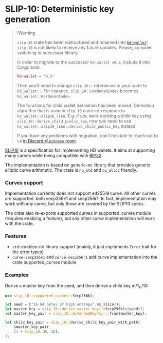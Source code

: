 # SLIP-10: Deterministic key generation

> !Warning
>
> <div class="warning">
>
> `slip-10` crate has been restructured and renamed into
> [`hd-wallet`](https://crates.io/crates/hd-wallet)! `slip-10` is not likely
> to receive any future updates. Please, consider switching to successor library.
>
> In order to migrate to the successor `hd-wallet v0.5`, include it into Cargo.toml:
> ```toml
> hd-wallet = "0.5"
> ```
>
> Then you'll need to change `slip_10::` references in your code to `hd_wallet::`. For instance,
> `slip_10::HardenedIndex` becomes `hd_wallet::HardenedIndex`.
>
> The functions for child wallet derivation has been moved. Derivation algorithm that is used
> in `slip_10` crate corresponds to `hd_wallet::slip10_like`. E.g. if you were deriving a child
> key using `slip_10::derive_child_public_key`, now you need to use `hd_wallet::slip10_like::derive_child_public_key`
> instead.
>
> If you have any problems with migration, don't hesitate to reach out to us [in Discord `#lockness` room](https://discordapp.com/channels/905194001349627914/1294284489635139585).
>
> </div>

[SLIP10][slip10-spec] is a specification for implementing HD wallets. It aims at supporting many
curves while being compatible with [BIP32][bip32-spec].

The implementation is based on generic-ec library that provides generic
elliptic curve arithmetic. The crate is `no_std` and `no_alloc` friendly.

### Curves support
Implementation currently does not support ed25519 curve. All other curves are
supported: both secp256k1 and secp256r1. In fact, implementation may work with any
curve, but only those are covered by the SLIP10 specs.

The crate also re-exports supported curves in supported_curves module (requires
enabling a feature), but any other curve implementation will work with the crate.

### Features
* `std`: enables std library support (mainly, it just implements `Error`
  trait for the error types)
* `curve-secp256k1` and `curve-secp256r1` add curve implementation into the crate supported_curves
  module

### Examples

Derive a master key from the seed, and then derive a child key m/1<sub>H</sub>/10:
```rust
use slip_10::supported_curves::Secp256k1;

let seed = b"16-64 bytes of high entropy".as_slice();
let master_key = slip_10::derive_master_key::<Secp256k1>(seed)?;
let master_key_pair = slip_10::ExtendedKeyPair::from(master_key);

let child_key_pair = slip_10::derive_child_key_pair_with_path(
    &master_key_pair,
    [1 + slip_10::H, 10],
);
```

[slip10-spec]: https://github.com/satoshilabs/slips/blob/master/slip-0010.md
[bip32-spec]: https://github.com/bitcoin/bips/blob/master/bip-0032.mediawiki
